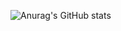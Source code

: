 ![Anurag's GitHub stats](https://github-readme-stats.vercel.app/api?username=SanjibLimbu&show_icons=true&theme=dark)

